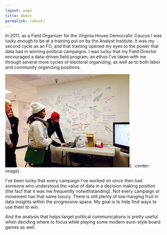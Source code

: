 ```yaml
---
layout: page
title: About
permalink: /about/
---
```


In 2011, as a Field Organizer for the Virginia House Democratic Caucus I was lucky enough to be at a training put on by the Analyst Institute. It was my second cycle as an FO, and that training opened my eyes to the power that data had in winning political campaigns. I was lucky that my Field Director encouraged a data-driven field program; an ethos I've taken with me through several more cycles of electoral organizing, as well as to both labor and community organizing positions.

![Waiting for Election Results](/images/waiting_for_results.jpg){: .center-image}

I've been lucky that every campaign I've worked on since then had someone who understood the value of data in a decision making position (the fact that it was me frequently notwithstanding). Not every campaign or movement has that same luxury. There is still plenty of low-hanging fruit in data insights within the progressive space. My goal is to help find ways to use them to win.

And the analysis that helps target political communications is pretty useful when deciding where to focus while playing some modern euro-style board games as well.
